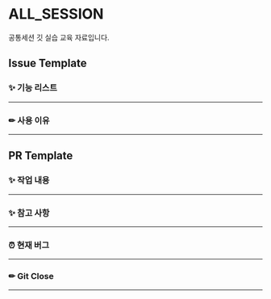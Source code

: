 # ALL_SESSION
공통세션 깃 실습 교육 자료입니다.

## Issue Template

### ✨ 기능 리스트

---

### ✏ 사용 이유

---

## PR Template

### ✨ 작업 내용

---

### ✨ 참고 사항

---

### ⏰ 현재 버그

---

### ✏ Git Close

---

